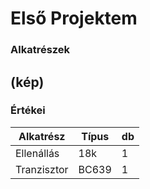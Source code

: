 # Első Projektem
### Alkatrészek

## (kép)

### Értékei
| Alkatrész |Típus|db|
|-----------|-----|--|
|Ellenállás | 18k | 1|
|Tranzisztor|BC639| 1|